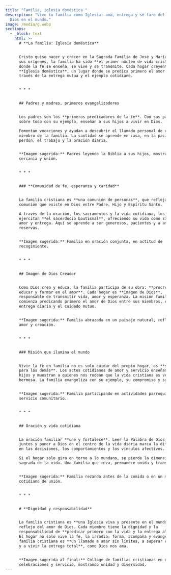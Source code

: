 ```yaml
---
title: "Familia, iglesia doméstica "
description: "Vive tu familia como Iglesia: ama, entrega y sé faro del amor de
  Dios en el mundo."
image: /media/g.webp
sections:
  - _block: text
    html: >-
      # **La familia: Iglesia doméstica**


      Cristo quiso nacer y crecer en la Sagrada Familia de José y María. Desde
      sus orígenes, la familia ha sido **el primer núcleo de vida cristiana**,
      donde la fe se enseña, se vive y se transmite. Cada hogar creyente es una
      **Iglesia doméstica**, un lugar donde se predica primero el amor de Dios a
      través de la entrega mutua y el ejemplo cotidiano.


      * * *


      ## Padres y madres, primeros evangelizadores


      Los padres son los **primeros predicadores de la fe**. Con sus palabras y
      sobre todo con su ejemplo, enseñan a sus hijos a vivir en Dios.  

      Fomentan vocaciones y ayudan a descubrir el llamado personal de cada
      miembro de la familia. La santidad se aprende en casa, en la paciencia, el
      perdón, el trabajo y la oración diaria.


      **Imagen sugerida:** Padres leyendo la Biblia a sus hijos, mostrando
      cercanía y unión.


      * * *


      ### **Comunidad de fe, esperanza y caridad**


      La familia cristiana es **una comunión de personas**, que refleja la
      comunión que existe en Dios entre Padre, Hijo y Espíritu Santo.  

      A través de la oración, los sacramentos y la vida cotidiana, los miembros
      ejercitan **el sacerdocio bautismal**, ofreciendo su vida como signo de
      amor y entrega. Aquí se aprende a ser generosos, pacientes y a amar sin
      reservas.


      **Imagen sugerida:** Familia en oración conjunta, en actitud de
      recogimiento.


      * * *


      ## Imagen de Dios Creador


      Como Dios crea y educa, la familia participa de su obra: **procrear,
      educar y formar en el amor**. Cada hogar es **imagen de Dios**,
      responsable de transmitir vida, amor y esperanza. La misión familiar
      comienza predicando primero el amor de Dios entre sus miembros, en la
      entrega diaria y el cuidado mutuo.


      **Imagen sugerida:** Familia abrazada en un paisaje natural, reflejando
      amor y creación.


      * * *


      ### Misión que ilumina el mundo


      Vivir la fe en familia no es solo cuidar del propio hogar, es **ser faro
      para los demás**. Los actos cotidianos de amor y servicio enseñan a los
      hijos y muestran a quienes nos rodean que la vida cristiana es verdadera y
      hermosa. La familia evangeliza con su ejemplo, su compromiso y su entrega.


      **Imagen sugerida:** Familia participando en actividades parroquiales o
      servicio comunitario.


      * * *


      ## Oración y vida cotidiana


      La oración familiar **une y fortalece**. Leer la Palabra de Dios, rezar
      juntos y poner a Dios en el centro de la vida diaria marca la diferencia
      en las decisiones, los comportamientos y los vínculos afectivos.  

      Si el hogar solo gira en torno a lo mundano, se pierde la dimensión
      sagrada de la vida. Una familia que reza, permanece unida y transmite fe.


      **Imagen sugerida:** Familia rezando antes de la comida o en un momento
      cotidiano de unión.


      * * *


      # **Dignidad y responsabilidad**


      La familia cristiana es **una Iglesia viva y presente en el mundo**,
      reflejo del amor de Dios. Cada miembro tiene la dignidad y la
      responsabilidad de **predicar primero con la vida y la entrega al otro**.
      El hogar no solo vive la fe, la irradia; forma, acompaña y evangeliza. Ser
      familia cristiana es **un llamado a amar sin límites, a superar el egoísmo
      y a vivir la entrega total**, como Dios nos ama.


      **Imagen sugerida al final:** Collage de familias cristianas en oración,
      celebraciones y servicio, mostrando unidad y diversidad.
---
```

